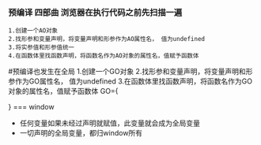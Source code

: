 ### 预编译 四部曲 浏览器在执行代码之前先扫描一遍
    1.创建一个AO对象
    2.找形参和变量声明，将变量声明和形参作为AO属性名， 值为undefined
    3.将实参值和形参值统一
    4.在函数体里找函数声明，将函数名作为AO对象的属性名，值赋予函数体

#预编译也发生在全局
    1.创建一个GO对象
    2.找形参和变量声明，将变量声明和形参作为GO属性名， 值为undefined
    3.在函数体里找函数声明，将函数名作为GO对象的属性名，值赋予函数体
GO={

} === window


- 任何变量如果未经过声明就赋值，此变量就会成为全局变量 
- 一切声明的全局变量，都归window所有 
